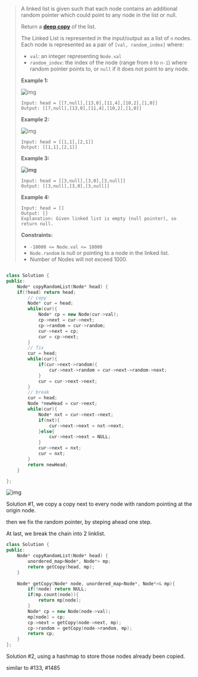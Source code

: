 > A linked list is given such that each node contains an additional random pointer which could point to any node in the list or null.
>
> Return a [**deep copy**](https://en.wikipedia.org/wiki/Object_copying#Deep_copy) of the list.
>
> The Linked List is represented in the input/output as a list of `n` nodes. Each node is represented as a pair of `[val, random_index]` where:
>
> - `val`: an integer representing `Node.val`
> - `random_index`: the index of the node (range from `0` to `n-1`) where random pointer points to, or `null` if it does not point to any node.
>
>  
>
> **Example 1:**
>
> ![img](assets/e1.png)
>
> ```
> Input: head = [[7,null],[13,0],[11,4],[10,2],[1,0]]
> Output: [[7,null],[13,0],[11,4],[10,2],[1,0]]
> ```
>
> **Example 2:**
>
> ![img](assets/e2.png)
>
> ```
> Input: head = [[1,1],[2,1]]
> Output: [[1,1],[2,1]]
> ```
>
> **Example 3:**
>
> **![img](assets/e3.png)**
>
> ```
> Input: head = [[3,null],[3,0],[3,null]]
> Output: [[3,null],[3,0],[3,null]]
> ```
>
> **Example 4:**
>
> ```
> Input: head = []
> Output: []
> Explanation: Given linked list is empty (null pointer), so return null.
> ```
>
>  
>
> **Constraints:**
>
> - `-10000 <= Node.val <= 10000`
> - `Node.random` is null or pointing to a node in the linked list.
> - Number of Nodes will not exceed 1000.

```cpp

class Solution {
public:
    Node* copyRandomList(Node* head) {
    if(!head) return head;
        // copy
        Node* cur = head;
        while(cur){
            Node* cp = new Node(cur->val);
            cp->next = cur->next;
            cp->random = cur->random;
            cur->next = cp;
            cur = cp->next;
        }
        // fix
        cur = head;
        while(cur){
            if(cur->next->random){
                cur->next->random = cur->next->random->next;
            }
            cur = cur->next->next;
        }
        // break
        cur = head;
        Node *newHead = cur->next;
        while(cur){
            Node* nxt = cur->next->next;
            if(nxt){
                cur->next->next = nxt->next; 
            }else{
                cur->next->next = NULL;
            }
            cur->next = nxt;
            cur = nxt;
        }
        return newHead;
    }

};
```

![img](README.assets/138_Copy_List_Random_10.png)

Solution #1, we copy a copy next to every node with random pointing at the origin node.

then we fix the random pointer, by steping ahead one step.

At last, we break the chain into 2 linklist.



```cpp
class Solution {
public:
    Node* copyRandomList(Node* head) {
        unordered_map<Node*, Node*> mp;
        return getCopy(head, mp);
    }
    
    Node* getCopy(Node* node, unordered_map<Node*, Node*>& mp){
        if(!node) return NULL;
        if(mp.count(node)){
            return mp[node];
        }
        Node* cp = new Node(node->val);
        mp[node] = cp;
        cp->next = getCopy(node->next, mp);
        cp->random = getCopy(node->random, mp);
        return cp;
    }
};
```

Solution #2, using a hashmap to store those nodes already been copied.

similar to #133, #1485